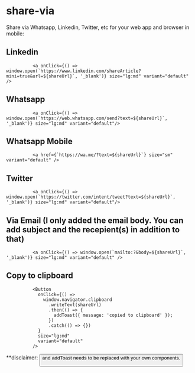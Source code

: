 # share-via
Share via Whatsapp, Linkedin, Twitter, etc for your web app and browser in mobile: 

## Linkedin
              <a onClick={() => window.open(`https://www.linkedin.com/shareArticle?mini=true&url=${shareUrl}`, '_blank')} size="lg:md" variant="default" />
             
## Whatsapp
              <a onClick={() => window.open(`https://web.whatsapp.com/send?text=${shareUrl}`, '_blank')} size="lg:md" variant="default"/>
              
## Whatsapp Mobile
              <a href={`https://wa.me/?text=${shareUrl}`} size="sm" variant="default" />
              
## Twitter
              <a onClick={() => window.open(`https://twitter.com/intent/tweet?text=${shareUrl}`, '_blank')} size="lg:md" variant="default"/>
              
## Via Email (I only added the email body. You can add subject and the recepient(s) in addition to that)
              <a onClick={() => window.open(`mailto:?&body=${shareUrl}`, '_blank')} size="lg:md" variant="default" />
              
## Copy to clipboard
              <Button
                onClick={() =>
                  window.navigator.clipboard
                    .writeText(shareUrl)
                    .then(() => {
                      addToast({ message: 'copied to clipboard' });
                    })
                    .catch(() => {})
                }
                size="lg:md"
                variant="default"
              />


**disclaimer: <Button> and addToast needs to be replaced with your own components.

